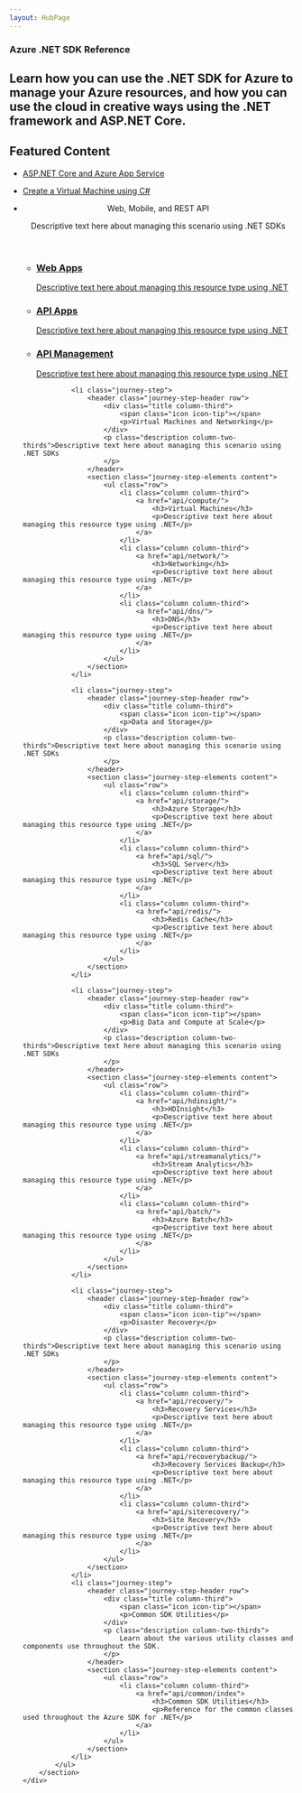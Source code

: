 ```yaml
---
layout: HubPage
---
```


<article id="main">
    <section id="hero-content" class="graph">
        <h1>Azure .NET SDK Reference</h1>
        <h2>Learn how you can use the .NET SDK for Azure to manage your Azure resources, and how you can use the cloud in creative
            ways using the .NET framework and ASP.NET Core. </h2>
    </section>
    <section id="featured" class="container">
        <h2 class="section-heading"><span class="icon icon-lightbulb-checked"></span> Featured Content</h2>
        <div class="features row">
            <ul class="column-half">
                <li><a href="">ASP.NET Core and Azure App Service</a></li>
            </ul>
            <ul class="column-half">
                <li><a href="">Create a Virtual Machine using C#</a></li>
            </ul>
        </div>
    </section>
    <div id="journeys">
        <section class="container">
            <ul class="journeys-list">
                <li class="journey-step">
                    <header class="journey-step-header row">
                        <div class="title column-third">
                            <span class="icon icon-tip"></span>
                            <p>Web, Mobile, and REST API</p>
                        </div>
                        <p class="description column-two-thirds">Descriptive text here about managing this scenario using .NET SDKs
                        </p>
                    </header>
                    <section class="journey-step-elements content">
                        <ul class="row">
                            <li class="column column-third">
                                <a href="api/webapps/">
                                    <h3>Web Apps</h3>
                                    <p>Descriptive text here about managing this resource type using .NET</p>
                                </a>
                            </li>
                            <li class="column column-third">
                                <a href="api/apiapps/">
                                    <h3>API Apps</h3>
                                    <p>Descriptive text here about managing this resource type using .NET</p>
                                </a>
                            </li>
                            <li class="column column-third">
                                <a href="api/apimanagement/">
                                    <h3>API Management</h3>
                                    <p>Descriptive text here about managing this resource type using .NET</p>
                                </a>
                            </li>
                        </ul>
                    </section>
                </li>

                <li class="journey-step">
                    <header class="journey-step-header row">
                        <div class="title column-third">
                            <span class="icon icon-tip"></span>
                            <p>Virtual Machines and Networking</p>
                        </div>
                        <p class="description column-two-thirds">Descriptive text here about managing this scenario using .NET SDKs
                        </p>
                    </header>
                    <section class="journey-step-elements content">
                        <ul class="row">
                            <li class="column column-third">
                                <a href="api/compute/">
                                    <h3>Virtual Machines</h3>
                                    <p>Descriptive text here about managing this resource type using .NET</p>
                                </a>
                            </li>
                            <li class="column column-third">
                                <a href="api/network/">
                                    <h3>Networking</h3>
                                    <p>Descriptive text here about managing this resource type using .NET</p>
                                </a>
                            </li>
                            <li class="column column-third">
                                <a href="api/dns/">
                                    <h3>DNS</h3>
                                    <p>Descriptive text here about managing this resource type using .NET</p>
                                </a>
                            </li>
                        </ul>
                    </section>
                </li>

                <li class="journey-step">
                    <header class="journey-step-header row">
                        <div class="title column-third">
                            <span class="icon icon-tip"></span>
                            <p>Data and Storage</p>
                        </div>
                        <p class="description column-two-thirds">Descriptive text here about managing this scenario using .NET SDKs
                        </p>
                    </header>
                    <section class="journey-step-elements content">
                        <ul class="row">
                            <li class="column column-third">
                                <a href="api/storage/">
                                    <h3>Azure Storage</h3>
                                    <p>Descriptive text here about managing this resource type using .NET</p>
                                </a>
                            </li>
                            <li class="column column-third">
                                <a href="api/sql/">
                                    <h3>SQL Server</h3>
                                    <p>Descriptive text here about managing this resource type using .NET</p>
                                </a>
                            </li>
                            <li class="column column-third">
                                <a href="api/redis/">
                                    <h3>Redis Cache</h3>
                                    <p>Descriptive text here about managing this resource type using .NET</p>
                                </a>
                            </li>
                        </ul>
                    </section>
                </li>

                <li class="journey-step">
                    <header class="journey-step-header row">
                        <div class="title column-third">
                            <span class="icon icon-tip"></span>
                            <p>Big Data and Compute at Scale</p>
                        </div>
                        <p class="description column-two-thirds">Descriptive text here about managing this scenario using .NET SDKs
                        </p>
                    </header>
                    <section class="journey-step-elements content">
                        <ul class="row">
                            <li class="column column-third">
                                <a href="api/hdinsight/">
                                    <h3>HDInsight</h3>
                                    <p>Descriptive text here about managing this resource type using .NET</p>
                                </a>
                            </li>
                            <li class="column column-third">
                                <a href="api/streamanalytics/">
                                    <h3>Stream Analytics</h3>
                                    <p>Descriptive text here about managing this resource type using .NET</p>
                                </a>
                            </li>
                            <li class="column column-third">
                                <a href="api/batch/">
                                    <h3>Azure Batch</h3>
                                    <p>Descriptive text here about managing this resource type using .NET</p>
                                </a>
                            </li>
                        </ul>
                    </section>
                </li>

                <li class="journey-step">
                    <header class="journey-step-header row">
                        <div class="title column-third">
                            <span class="icon icon-tip"></span>
                            <p>Disaster Recovery</p>
                        </div>
                        <p class="description column-two-thirds">Descriptive text here about managing this scenario using .NET SDKs
                        </p>
                    </header>
                    <section class="journey-step-elements content">
                        <ul class="row">
                            <li class="column column-third">
                                <a href="api/recovery/">
                                    <h3>Recovery Services</h3>
                                    <p>Descriptive text here about managing this resource type using .NET</p>
                                </a>
                            </li>
                            <li class="column column-third">
                                <a href="api/recoverybackup/">
                                    <h3>Recovery Services Backup</h3>
                                    <p>Descriptive text here about managing this resource type using .NET</p>
                                </a>
                            </li>
                            <li class="column column-third">
                                <a href="api/siterecovery/">
                                    <h3>Site Recovery</h3>
                                    <p>Descriptive text here about managing this resource type using .NET</p>
                                </a>
                            </li>
                        </ul>
                    </section>
                </li>
                <li class="journey-step">
                    <header class="journey-step-header row">
                        <div class="title column-third">
                            <span class="icon icon-tip"></span>
                            <p>Common SDK Utilities</p>
                        </div>
                        <p class="description column-two-thirds">
                            Learn about the various utility classes and components use throughout the SDK.
                        </p>
                    </header>
                    <section class="journey-step-elements content">
                        <ul class="row">
                            <li class="column column-third">
                                <a href="api/common/index">
                                    <h3>Common SDK Utilities</h3>
                                    <p>Reference for the common classes used throughout the Azure SDK for .NET</p>
                                </a>
                            </li>
                        </ul>
                    </section>
                </li>
            </ul>
        </section>
    </div>
</article>